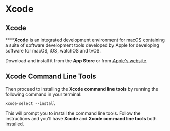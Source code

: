 # Xcode

## **Xcode**

\*\*\*\*[**Xcode**](https://developer.apple.com/xcode/) is an integrated development environment for macOS containing a suite of software development tools developed by Apple for developing software for macOS, iOS, watchOS and tvOS.

Download and install it from the **App Store** or from [Apple's website](https://developer.apple.com/xcode/).

## Xcode Command Line Tools

Then proceed to installing the **Xcode command line tools** by running the following command in your terminal:

```text
xcode-select --install
```

This will prompt you to install the command line tools. Follow the instructions and you'll have **Xcode** and **Xcode command line tools** both installed.

